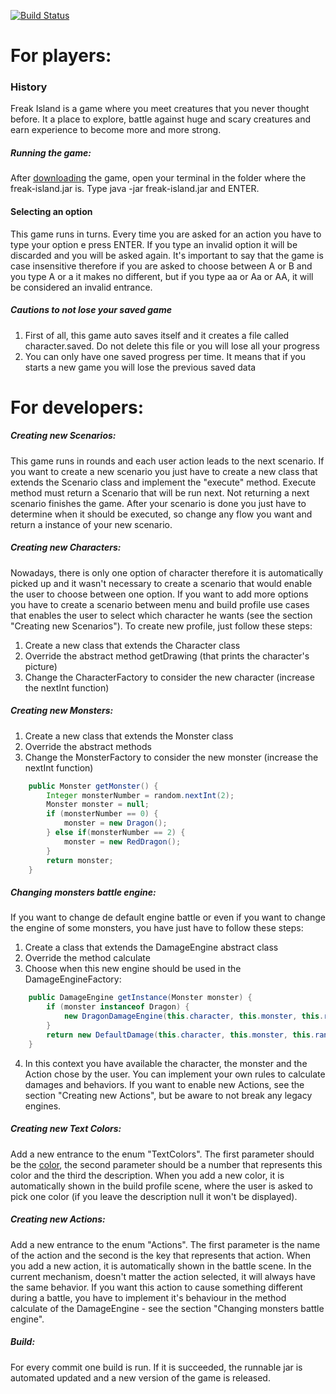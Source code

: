 [![Build Status](https://travis-ci.org/gabrielcedran/coding-puzzle.svg?branch=master)](https://travis-ci.org/gabrielcedran/coding-puzzle)

# For players:
### History
Freak Island is a game where you meet creatures that you never thought before. It a place to explore, battle against huge and scary creatures and earn experience to become more and more strong.

##### Running the game:
After [downloading](https://github.com/gabrielcedran/coding-puzzle/raw/master/runnable/freak-island.jar) the game, open your terminal in the folder where the freak-island.jar is. Type java -jar freak-island.jar and ENTER.

#### Selecting an option
This game runs in turns. Every time you are asked for an action you have to type your option e press ENTER. If you type an invalid option it will be discarded and you will be asked again. It's important to say that the game is case insensitive therefore if you are asked to choose between A or B and you type A or a it makes no different, but if you type aa or Aa or AA, it will be considered an invalid entrance.

##### Cautions to not lose your saved game
1. First of all, this game auto saves itself and it creates a file called character.saved. Do not delete this file or you will lose all your progress
2. You can only have one saved progress per time. It means that if you starts a new game you will lose the previous saved data


# For developers:

##### Creating new Scenarios:
This game runs in rounds and each user action leads to the next scenario. If you want to create a new scenario you just have to create a new class that extends the Scenario class and implement the "execute" method. Execute method must return a Scenario that will be run next. Not returning a next scenario finishes the game.
After your scenario is done you just have to determine when it should be executed, so change any flow you want and return a instance of your new scenario.

##### Creating new Characters:
Nowadays, there is only one option of character therefore it is automatically picked up and it wasn't necessary to create a scenario that would enable the user to choose between one option. If you want to add more options you have to create a scenario between menu and build profile use cases that enables the user to select which character he wants (see the section "Creating new Scenarios"). To create new profile, just follow these steps:
1. Create a new class that extends the Character class
2. Override the abstract method getDrawing (that prints the character's picture)
3. Change the CharacterFactory to consider the new character (increase the nextInt function)

##### Creating new Monsters:
1. Create a new class that extends the Monster class
2. Override the abstract methods
3. Change the MonsterFactory to consider the new monster (increase the nextInt function)
```java
    public Monster getMonster() {
        Integer monsterNumber = random.nextInt(2);
        Monster monster = null;
        if (monsterNumber == 0) {
            monster = new Dragon();
        } else if(monsterNumber == 2) {
            monster = new RedDragon();
        }
        return monster;
    }
```

##### Changing monsters battle engine:
If you want to change de default engine battle or even if you want to change the engine of some monsters, you have just have to follow these steps:
1. Create a class that extends the DamageEngine abstract class
2. Override the method calculate
3. Choose when this new engine should be used in the DamageEngineFactory:
```java
    public DamageEngine getInstance(Monster monster) {
        if (monster instanceof Dragon) {
            new DragonDamageEngine(this.character, this.monster, this.random, this.output);
        }
        return new DefaultDamage(this.character, this.monster, this.random, this.output);
    }
```
4. In this context you have available the character, the monster and the Action chose by the user. You can implement your own rules to calculate damages and behaviors. If you want to enable new Actions, see the section "Creating new Actions", but be aware to not break any legacy engines.

##### Creating new Text Colors:
Add a new entrance to the enum "TextColors". The first parameter should be the [color](http://www.lihaoyi.com/post/BuildyourownCommandLinewithANSIescapecodes.html#16-colors), the second parameter should be a number that represents this color and the third the description.
When you add a new color, it is automatically shown in the build profile scene, where the user is asked to pick one color (if you leave the description null it won't be displayed).

##### Creating new Actions:
Add a new entrance to the enum "Actions". The first parameter is the name of the action and the second is the key that represents that action.
When you add a new action, it is automatically shown in the battle scene.
In the current mechanism, doesn't matter the action selected, it will always have the same behavior. If you want this action to cause something different during a battle, you have to implement it's behaviour in the method calculate of the DamageEngine - see the section "Changing monsters battle engine".

##### Build:
For every commit one build is run. If it is succeeded, the runnable jar is automated updated and a new version of the game is released.
